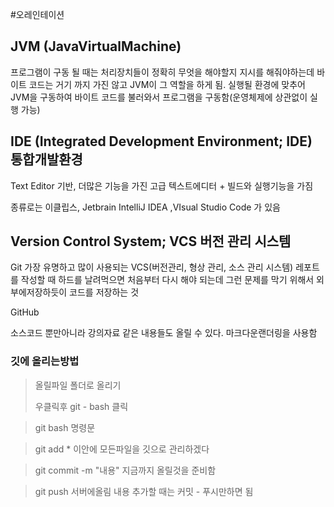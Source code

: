 #오레인테이션

## JVM (JavaVirtualMachine)
프로그램이 구동 될 때는 처리장치들이 정확히 무엇을 해야할지 지시를 해줘야하는데 바이트 코드는 거기 까지 가진 않고 JVM이 
그 역할을 하게 됨.
실행될 환경에 맞추어 JVM을 구동하여 바이트 코드를 불러와서 프로그램을 구동함(운영체제에 상관없이 실행 가능)


## IDE (Integrated Development Environment; IDE) 통합개발환경 

Text Editor 기반, 더많은 기능을 가진 고급 텍스트에디터 + 빌드와 실행기능을 가짐

종류로는 이클립스, Jetbrain IntelliJ IDEA ,VIsual Studio Code 가 있음



## Version Control System; VCS 버전 관리 시스템

Git
가장 유명하고 많이 사용되는 VCS(버전관리, 형상 관리, 소스 관리 시스템)
레포트를 작성할 때 하드를 날려먹으면 처음부터 다시 해야 되는데 그런 문제를 막기 위해서 외부에저장하듯이 코드를 저장하는 것

GitHub 

소스코드 뿐만아니라 강의자료 같은 내용들도 올릴 수 있다.
마크다운랜더링을 사용함


### 깃에 올리는방법


> 올릴파일 폴더로 올리기
>
>우클릭후 git - bash 클릭


>git bash 명령문

> git add * 이안에 모든파일을 깃으로 관리하겠다

> git commit -m "내용" 지금까지 올릴것을 준비함

> git push 서버에올림 
> 내용 추가할 때는 커밋 - 푸시만하면 됨



